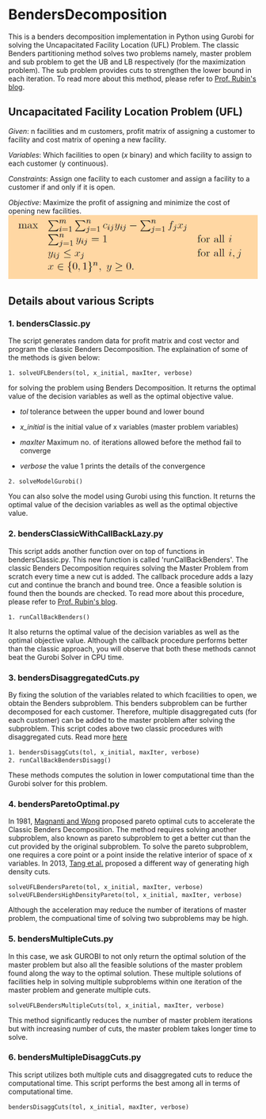 # BendersDecomposition

This is a benders decomposition implementation in Python using Gurobi for solving the Uncapacitated Facility Location (UFL) Problem. The classic Benders partitioning method solves two problems namely, master problem and sub problem to get the UB and LB respectively (for the maximization problem). The sub problem provides cuts to strengthen the lower bound in each iteration. To read more about this method, please refer to [Prof. Rubin's blog](https://orinanobworld.blogspot.com/2011/10/benders-decomposition-then-and-now.html).

## Uncapacitated Facility Location Problem (UFL)
*Given*: n facilities and m customers, profit matrix of assigning a customer to facility and cost matrix of opening a new facility.

*Variables*: Which facilities to open ($x$ binary) and which facility to assign to each customer (y continuous).

*Constraints*: Assign one facility to each customer and assign a facility to a customer if and only if it is open.

*Objective*: Maximize the profit of assigning and minimize the cost of opening new facilities.
![](uncap.PNG)

## Details about various Scripts
### 1. bendersClassic.py
The script generates random data for profit matrix and cost vector and program the classic Benders Decomposition. The explaination of some of the methods is given below:

```
1. solveUFLBenders(tol, x_initial, maxIter, verbose)
```
for solving the problem using Benders Decomposition. It returns the optimal value of the decision variables as well as the optimal objective value.

 - *tol* tolerance between the upper bound and lower bound
 
 - *x_initial* is the initial value of x variables (master problem variables)
 
 - *maxIter* Maximum no. of iterations allowed before the method fail to converge
 
 - *verbose* the value 1 prints the details of the convergence
 
 
```
2. solveModelGurobi()
```
 You can also solve the model using Gurobi using this function. It returns the optimal value of the decision variables as well as the optimal objective value.
 
 ### 2. bendersClassicWithCallBackLazy.py
 This script adds another function over on top of functions in bendersClassic.py. This new function is called 'runCallBackBenders'. The classic Benders Decomposition requires solving the Master Problem from scratch every time a new cut is added. The callback procedure adds a lazy cut and continue the branch and bound tree. Once a feasible solution is found then the bounds are checked. To read more about this procedure, please refer to [Prof. Rubin's blog](https://orinanobworld.blogspot.com/2011/10/benders-decomposition-then-and-now.html). 
 
 
```
1. runCallBackBenders()  
```
 
 It also returns the optimal value of the decision variables as well as the optimal objective value. 
 Although the callback procedure performs better than the classic approach, you will observe that both these methods cannot beat the Gurobi Solver in CPU time.
 
 ### 3. bendersDisaggregatedCuts.py
 By fixing the solution of the variables related to which fcacilities to open, we obtain the Benders subproblem. This benders subproblem can be further decomposed for each customer. Therefore, multiple disaggregated cuts (for each customer) can be added to the master problem after solving the subproblem. This script codes above two classic  procedures with disaggregated cuts.  Read more [here](https://orinanobworld.blogspot.com/2012/09/separable-benders-decomposition.html)
 
 
 ```
 1. bendersDisaggCuts(tol, x_initial, maxIter, verbose)
 2. runCallBackBendersDisagg()
```
 These methods computes the solution in lower computational time than the Gurobi solver for this problem. 


 ### 4. bendersParetoOptimal.py
 In 1981, [Magnanti and Wong](https://pubsonline.informs.org/doi/10.1287/opre.29.3.464) proposed pareto optimal cuts to accelerate the Classic Benders Decomposition. The method requires solving another subproblem, also known as pareto subproblem to get a better cut than the cut provided by the original subproblem. To solve the pareto subproblem, one requires a core point or a point inside the relative interior of space of x variables. 
 In 2013, [Tang et al.](https://link.springer.com/article/10.1007/s10479-011-1050-9) proposed a different way of generating high density cuts. 
 
 
  ```
 solveUFLBendersPareto(tol, x_initial, maxIter, verbose)
 solveUFLBendersHighDensityPareto(tol, x_initial, maxIter, verbose)
 ```
 
 Although the acceleration may reduce the number of iterations of master problem, the compuational time of solving two subproblems may be high.
 
  ### 5. bendersMultipleCuts.py
  In this case, we ask GUROBI to not only return the optimal solution of the master problem but also all the feasible solutions of the master problem found along the way to the optimal solution. These multiple solutions of facilities help in solving multiple subproblems within one iteration of the master problem and generate multiple cuts.

  ```
 solveUFLBendersMultipleCuts(tol, x_initial, maxIter, verbose)
 ```
 
 This method significantly reduces the number of master problem iterations but with increasing number of cuts, the master problem takes longer time to solve. 
 
### 6. bendersMultipleDisaggCuts.py
This script utilizes both multiple cuts and disaggregated cuts to reduce the computational time. This script performs the best among all in terms of computational time. 

  ```
 bendersDisaggCuts(tol, x_initial, maxIter, verbose)
 ```
